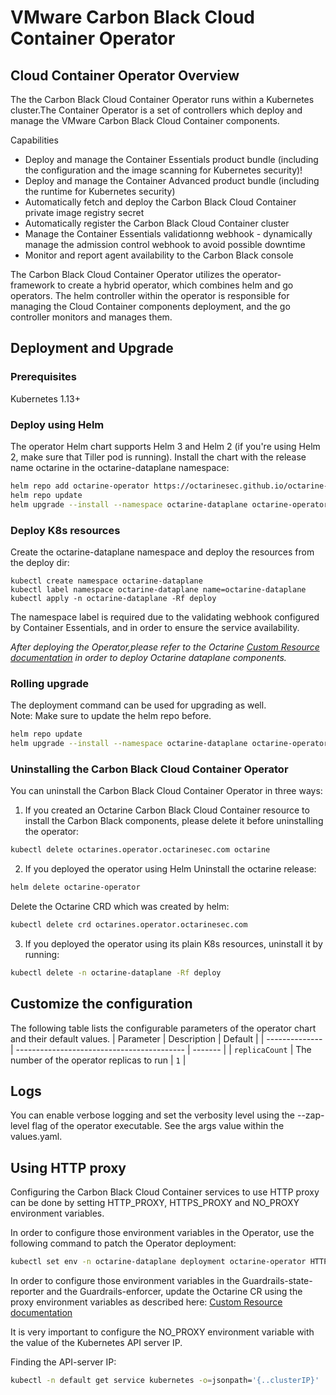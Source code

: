 # VMware Carbon Black Cloud Container Operator 
## Cloud Container Operator Overview 

The the Carbon Black Cloud Container Operator runs within a Kubernetes cluster.The Container Operator is a set of controllers which deploy and manage the VMware Carbon Black Cloud Container components. 
 
 Capabilities
 * Deploy and manage the Container Essentials product bundle (including the configuration and the image scanning for Kubernetes security)! 
 * Deploy and manage the Container Advanced product bundle (including the runtime for Kubernetes security) 
 * Automatically fetch and deploy the Carbon Black Cloud Container private image registry secret
 * Automatically register the Carbon Black Cloud Container cluster
 * Manage the Container Essentials validationng webhook - dynamically manage the admission control webhook to avoid possible downtime
 * Monitor and report agent availability to the Carbon Black console

The Carbon Black Cloud Container Operator utilizes the operator-framework to create a hybrid operator, which combines helm and go operators. 
The helm controller within the operator is responsible for managing the Cloud Container components deployment, and the go controller monitors and manages them. 

## Deployment and Upgrade 
### Prerequisites
Kubernetes 1.13+ 

### Deploy using Helm 
The operator Helm chart supports Helm 3 and Helm 2 (if you're using Helm 2, make sure that Tiller pod is running).
Install the chart with the release name octarine in the octarine-dataplane namespace: 

```sh
helm repo add octarine-operator https://octarinesec.github.io/octarine-operator
helm repo update
helm upgrade --install --namespace octarine-dataplane octarine-operator octarine-operator/octarine-operator 
```
### Deploy K8s resources 
Create the octarine-dataplane namespace and deploy the resources from the deploy dir:
```
kubectl create namespace octarine-dataplane
kubectl label namespace octarine-dataplane name=octarine-dataplane
kubectl apply -n octarine-dataplane -Rf deploy
```
The namespace label is required due to the validating webhook configured by Container Essentials, and in order to ensure the service availability. 

*After deploying the Operator,please refer to the Octarine [Custom Resource documentation](docs/octarine_cr.md) in order to deploy Octarine dataplane components.*

### Rolling upgrade 
The deployment command can be used for upgrading as well.  
Note: Make sure to update the helm repo before. 
```sh
helm repo update
helm upgrade --install --namespace octarine-dataplane octarine-operator octarine-operator/octarine-operator 
```
### Uninstalling the Carbon Black Cloud Container Operator 
You can uninstall the Carbon Black Cloud Container Operator in three ways: 

1. If you created an Octarine Carbon Black Cloud Container resource to install the Carbon Black components, please delete it before uninstalling the operator: 

```sh
kubectl delete octarines.operator.octarinesec.com octarine 
```

2. If you deployed the operator using Helm Uninstall the octarine release: 
```sh 
helm delete octarine-operator 
```

Delete the Octarine CRD which was created by helm: 
```sh
kubectl delete crd octarines.operator.octarinesec.com 
```

3. If you deployed the operator using its plain K8s resources, uninstall it by running: 

```sh
kubectl delete -n octarine-dataplane -Rf deploy 
```

## Customize the configuration 

The following table lists the configurable parameters of the operator chart and their default values. 
| Parameter      | Description                                | Default |
| -------------- | ------------------------------------------ | ------- |
| `replicaCount` | The number of the operator replicas to run | `1`     |
## Logs 
You can enable verbose logging and set the verbosity level using the --zap-level flag of the operator executable. 
See the args value within the values.yaml.

## Using HTTP proxy

Configuring the Carbon Black Cloud Container services to use HTTP proxy can be done by setting HTTP_PROXY, HTTPS_PROXY and NO_PROXY environment variables.

In order to configure those environment variables in the Operator, use the following command to patch the Operator deployment:
```sh
kubectl set env -n octarine-dataplane deployment octarine-operator HTTP_PROXY="<proxy-url>" HTTPS_PROXY="<proxy-url>" NO_PROXY="<kubernetes-api-server-ip>/<range>"
```

In order to configure those environment variables in the Guardrails-state-reporter and the Guardrails-enforcer, update the Octarine CR using the proxy environment variables as described here: [Custom Resource documentation](docs/octarine_cr.md)

It is very important to configure the NO_PROXY environment variable with the value of the Kubernetes API server IP.

Finding the API-server IP:
```sh
kubectl -n default get service kubernetes -o=jsonpath='{..clusterIP}'
```
